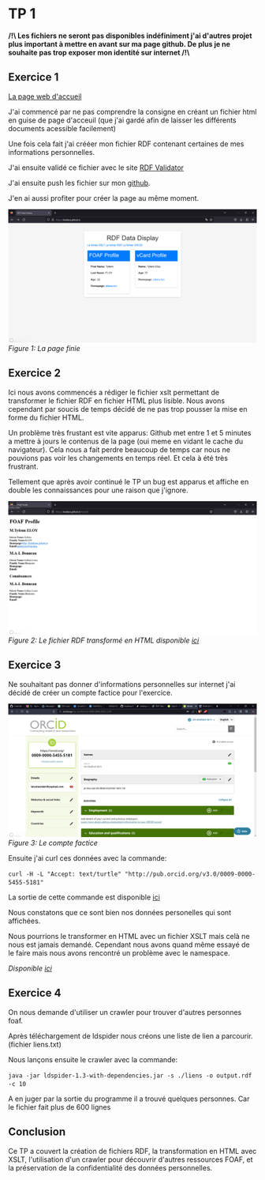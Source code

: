 # TP 1
**/!\\ Les fichiers ne seront pas disponibles indéfiniment j'ai d'autres projet plus important à mettre en avant sur ma page github. De plus je ne souhaite pas trop exposer mon identité sur internet /!\\**
## Exercice 1
[La page web d'accueil](https://itsaikara.github.io/)

J'ai commencé par ne pas comprendre la consigne en créant un fichier html en guise de page d'acceuil (que j'ai gardé afin de laisser les différents documents acessible facilement)

Une fois cela fait j'ai crééer mon fichier RDF contenant certaines de mes informations personnelles.

J'ai ensuite validé ce fichier avec le site [RDF Validator](https://www.w3.org/RDF/Validator/)

J'ai ensuite push les fichier sur mon [github](https://github.com/ItsaiKara/ItsaiKara.github.io).

J'en ai aussi profiter pour créer la page au même moment.

![page_html](./index.html.png)
*Figure 1: La page finie*


## Exercice 2
Ici nous avons commencés a rédiger le fichier xslt permettant de transformer le fichier RDF en fichier HTML plus lisible.
Nous avons cependant par soucis de temps décidé de ne pas trop pousser la mise en forme du fichier HTML.

Un problème très frustant est vite apparus:
Github met entre 1 et 5 minutes a mettre à jours le contenus de la page (oui meme en vidant le cache du navigateur).
Cela nous a fait perdre beaucoup de temps car nous ne pouvions pas voir les changements en temps réel. Et cela à été très frustrant.

Tellement que après avoir continué le TP un bug est apparus et affiche en double les connaissances pour une raison que j'ignore. 

![rdf_html](./ref_fini.png)
*Figure 2: Le fichier RDF transformé en HTML disponible [ici](https://itsaikara.github.io/foaf.rdf)*

## Exercice 3
Ne souhaitant pas donner d'informations personnelles sur internet j'ai décidé de créer un compte factice pour l'exercice.

![spy among us](./间谍.png)
*Figure 3: Le compte factice*

Ensuite j'ai curl ces données avec la commande: 

``` curl -H -L "Accept: text/turtle" "http://pub.orcid.org/v3.0/0009-0000-5455-5181" ```

La sortie de cette commande est disponible [ici](./orcid.rdf)

Nous constatons que ce sont bien nos données personelles qui sont affichées.

Nous pourrions le transformer en HTML avec un fichier XSLT mais celà ne nous est jamais demandé.
Cependant nous avons quand même essayé de le faire mais nous avons rencontré un problème avec le namespace.

*Disponible [ici](./orcid.xslt)*

## Exercice 4
On nous demande d'utiliser un crawler pour trouver d'autres personnes foaf.

Après téléchargement de ldspider nous créons une liste de lien a parcourir. (fichier liens.txt)

Nous lançons ensuite le crawler avec la commande:

``` java -jar ldspider-1.3-with-dependencies.jar -s ./liens -o output.rdf -c 10 ```

A en juger par la sortie du programme il a trouvé quelques personnes. Car le fichier fait plus de 600 lignes



## Conclusion
Ce TP a couvert la création de fichiers RDF, la transformation en HTML avec XSLT, l'utilisation d'un crawler pour découvrir d'autres ressources FOAF, et la préservation de la confidentialité des données personnelles.

